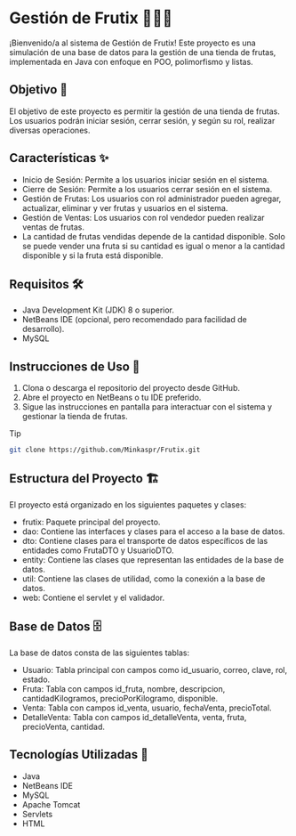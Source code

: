 # Gestión de Frutix 🍎🍌🍇

¡Bienvenido/a al sistema de Gestión de Frutix! Este proyecto es una simulación de una base de datos para la gestión de una tienda de frutas, implementada en Java con enfoque en POO, polimorfismo y listas.

## Objetivo 🎯

El objetivo de este proyecto es permitir la gestión de una tienda de frutas. Los usuarios podrán iniciar sesión, cerrar sesión, y según su rol, realizar diversas operaciones.

## Características ✨

- Inicio de Sesión: Permite a los usuarios iniciar sesión en el sistema.
- Cierre de Sesión: Permite a los usuarios cerrar sesión en el sistema.
- Gestión de Frutas: Los usuarios con rol administrador pueden agregar, actualizar, eliminar y ver frutas y usuarios en el sistema.
- Gestión de Ventas: Los usuarios con rol vendedor pueden realizar ventas de frutas.
- La cantidad de frutas vendidas depende de la cantidad disponible. Solo se puede vender una fruta si su cantidad es igual o menor a la cantidad disponible y si la fruta está disponible.

## Requisitos 🛠️

- Java Development Kit (JDK) 8 o superior.
- NetBeans IDE (opcional, pero recomendado para facilidad de desarrollo).
- MySQL

## Instrucciones de Uso 📖

1. Clona o descarga el repositorio del proyecto desde GitHub.
2. Abre el proyecto en NetBeans o tu IDE preferido.
3. Sigue las instrucciones en pantalla para interactuar con el sistema y gestionar la tienda de frutas.

> [!TIP]
> ```bash
> git clone https://github.com/Minkaspr/Frutix.git
> ```

## Estructura del Proyecto 🏗️
El proyecto está organizado en los siguientes paquetes y clases:

- frutix: Paquete principal del proyecto.
- dao: Contiene las interfaces y clases para el acceso a la base de datos.
- dto: Contiene clases para el transporte de datos específicos de las entidades como FrutaDTO y UsuarioDTO.
- entity: Contiene las clases que representan las entidades de la base de datos.
- util: Contiene las clases de utilidad, como la conexión a la base de datos.
- web: Contiene el servlet y el validador.

## Base de Datos 🗄️
La base de datos consta de las siguientes tablas:
- Usuario: Tabla principal con campos como id_usuario, correo, clave, rol, estado.
- Fruta: Tabla con campos id_fruta, nombre, descripcion, cantidadKilogramos, precioPorKilogramo, disponible.
- Venta: Tabla con campos id_venta, usuario, fechaVenta, precioTotal.
- DetalleVenta: Tabla con campos id_detalleVenta, venta, fruta, precioVenta, cantidad.

## Tecnologías Utilizadas 🚀
- Java
- NetBeans IDE
- MySQL
- Apache Tomcat
- Servlets
- HTML
